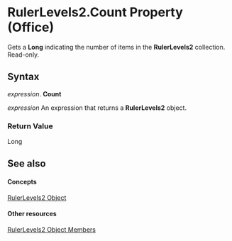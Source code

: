 
# RulerLevels2.Count Property (Office)

Gets a  **Long** indicating the number of items in the **RulerLevels2** collection. Read-only.


## Syntax

 _expression_. **Count**

 _expression_ An expression that returns a **RulerLevels2** object.


### Return Value

Long


## See also


#### Concepts


[RulerLevels2 Object](01bd257c-1c26-a7cd-cf2a-8478c861b78a.md)
#### Other resources


[RulerLevels2 Object Members](6ca40020-3cf8-d0bd-88ec-73de61c55daf.md)